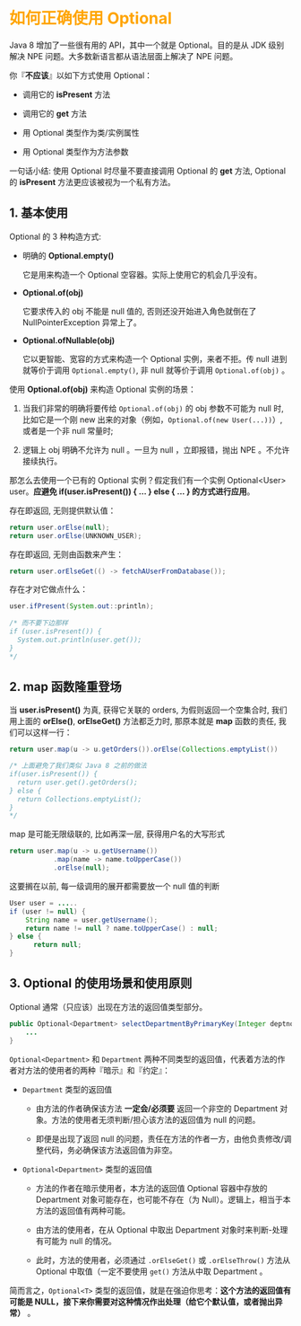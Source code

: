 # <font color="orange">如何正确使用 Optional</font>

Java 8 增加了一些很有用的 API，其中一个就是 Optional。目的是从 JDK 级别解决 NPE 问题。大多数新语言都从语法层面上解决了 NPE 问题。

你『**不应该**』以如下方式使用 Optional：

- 调用它的 **isPresent** 方法

- 调用它的 **get** 方法

- 用 Optional 类型作为类/实例属性

- 用 Optional 类型作为方法参数

一句话小结: 使用 Optional 时尽量不要直接调用 Optional 的 **get** 方法, Optional 的 **isPresent** 方法更应该被视为一个私有方法。

## 1. 基本使用

Optional 的 3 种构造方式:

- 明确的 **Optional.empty()**

  它是用来构造一个 Optional 空容器。实际上使用它的机会几乎没有。

- **Optional.of(obj)**

  它要求传入的 obj 不能是 null 值的, 否则还没开始进入角色就倒在了 NullPointerException 异常上了。

- **Optional.ofNullable(obj)**

  它以更智能、宽容的方式来构造一个 Optional 实例，来者不拒。传 null 进到就等价于调用 `Optional.empty()`, 非 null 就等价于调用 `Optional.of(obj)` 。 


使用 **Optional.of(obj)** 来构造 Optional 实例的场景：

  1. 当我们非常的明确将要传给 `Optional.of(obj)` 的 obj 参数不可能为 null 时, 比如它是一个刚 new 出来的对象（例如，`Optional.of(new User(...))`）, 或者是一个非 null 常量时;  

  2. 逻辑上 obj 明确不允许为 null 。一旦为 null ，立即报错，抛出 NPE 。不允许接续执行。

那怎么去使用一个已有的 Optional 实例？假定我们有一个实例 Optional\<User> user。**应避免 if(user.isPresent()) { ... } else { ... } 的方式进行应用**。

存在即返回, 无则提供默认值：

```java
return user.orElse(null);
return user.orElse(UNKNOWN_USER);
```

存在即返回, 无则由函数来产生：

```java
return user.orElseGet(() -> fetchAUserFromDatabase()); 
```

存在才对它做点什么：

```java
user.ifPresent(System.out::println);
 
/* 而不要下边那样
if (user.isPresent()) {
  System.out.println(user.get());
}
*/
```

## 2. map 函数隆重登场

当 **user.isPresent()** 为真, 获得它关联的 orders, 为假则返回一个空集合时, 我们用上面的 **orElse()**, **orElseGet()** 方法都乏力时, 那原本就是 **map** 函数的责任, 我们可以这样一行：

```java
return user.map(u -> u.getOrders()).orElse(Collections.emptyList())

/* 上面避免了我们类似 Java 8 之前的做法
if(user.isPresent()) {
  return user.get().getOrders();
} else {
  return Collections.emptyList();
}
*/
```

map  是可能无限级联的, 比如再深一层, 获得用户名的大写形式

```java
return user.map(u -> u.getUsername())
           .map(name -> name.toUpperCase())
           .orElse(null);
```

这要搁在以前, 每一级调用的展开都需要放一个 null 值的判断

```java
User user = .....
if (user != null) {
    String name = user.getUsername();
    return name != null ? name.toUpperCase() : null;
} else {
      return null;
}
```


## 3. Optional 的使用场景和使用原则

Optional 通常（只应该）出现在方法的返回值类型部分。

```java
public Optional<Department> selectDepartmentByPrimaryKey(Integer deptno) {
    ...
}
```

`Optional<Department>` 和 `Department` 两种不同类型的返回值，代表着方法的作者对方法的使用者的两种『暗示』和『约定』：

- `Department` 类型的返回值

  - 由方法的作者确保该方法 **一定会/必须要** 返回一个非空的 Department 对象。方法的使用者无须判断/担心该方法的返回值为 null 的问题。

  - 即便是出现了返回 null 的问题，责任在方法的作者一方，由他负责修改/调整代码，务必确保该方法返回值为非空。

- `Optional<Department>` 类型的返回值

  - 方法的作者在暗示使用者，本方法的返回值 Optional 容器中存放的 Department 对象可能存在，也可能不存在（为 Null）。逻辑上，相当于本方法的返回值有两种可能。

  - 由方法的使用者，在从 Optional 中取出 Department 对象时来判断-处理有可能为 null 的情况。

  - 此时，方法的使用者，必须通过 `.orElseGet()` 或 `.orElseThrow()` 方法从 Optional 中取值（一定不要使用 `get()` 方法从中取 Department 。

简而言之，`Optional<T>` 类型的返回值，就是在强迫你思考：**这个方法的返回值有可能是 NULL，接下来你需要对这种情况作出处理（给它个默认值，或者抛出异常）** 。
